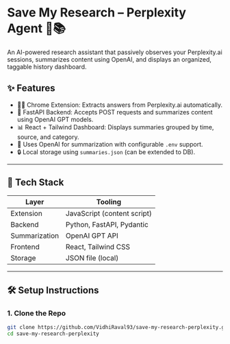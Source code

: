 # Save My Research – Perplexity Agent 🧠📚

An AI-powered research assistant that passively observes your Perplexity.ai sessions, summarizes content using OpenAI, and displays an organized, taggable history dashboard.

## ✨ Features

- 🕵️‍♀️ Chrome Extension: Extracts answers from Perplexity.ai automatically.
- 🔗 FastAPI Backend: Accepts POST requests and summarizes content using OpenAI GPT models.
- 📊 React + Tailwind Dashboard: Displays summaries grouped by time, source, and category.
- 🧠 Uses OpenAI for summarization with configurable `.env` support.
- 🔒 Local storage using `summaries.json` (can be extended to DB).

---

## 🧩 Tech Stack

| Layer           | Tooling                     |
|----------------|-----------------------------|
| Extension      | JavaScript (content script) |
| Backend        | Python, FastAPI, Pydantic   |
| Summarization  | OpenAI GPT API              |
| Frontend       | React, Tailwind CSS         |
| Storage        | JSON file (local)           |

---

## 🛠️ Setup Instructions

### 1. Clone the Repo

```bash
git clone https://github.com/VidhiRaval93/save-my-research-perplexity.git
cd save-my-research-perplexity

